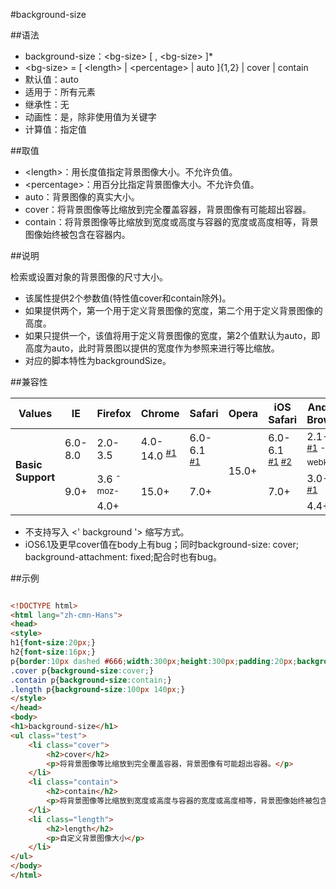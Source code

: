 #background-size

##语法

- background-size：&lt;bg-size&gt; [ , &lt;bg-size&gt; ]*
- &lt;bg-size&gt; =  [ &lt;length&gt; | &lt;percentage&gt; | auto ]{1,2} | cover | contain
- 默认值：auto
- 适用于：所有元素
- 继承性：无
- 动画性：是，除非使用值为关键字
- 计算值：指定值


##取值

- &lt;length&gt;：用长度值指定背景图像大小。不允许负值。
- &lt;percentage&gt;：用百分比指定背景图像大小。不允许负值。
- auto：背景图像的真实大小。
- cover：将背景图像等比缩放到完全覆盖容器，背景图像有可能超出容器。
- contain：将背景图像等比缩放到宽度或高度与容器的宽度或高度相等，背景图像始终被包含在容器内。


##说明

检索或设置对象的背景图像的尺寸大小。

- 该属性提供2个参数值(特性值cover和contain除外)。
- 如果提供两个，第一个用于定义背景图像的宽度，第二个用于定义背景图像的高度。
- 如果只提供一个，该值将用于定义背景图像的宽度，第2个值默认为auto，即高度为auto，此时背景图以提供的宽度作为参照来进行等比缩放。
- 对应的脚本特性为backgroundSize。


##兼容性


<table class="compatible">
<thead>
	<tr>
		<th>Values</th>
		<th>IE</th>
		<th>Firefox</th>
		<th>Chrome</th>
		<th>Safari</th>
		<th>Opera</th>
		<th>iOS Safari</th>
		<th>Android Browser</th>
		<th>Android Chrome</th>
	</tr>
</thead>
<tbody>
	<tr>
		<td rowspan="3"><strong>Basic Support</strong></td>
		<td class="unsupport">6.0-8.0</td>
		<td class="unsupport">2.0-3.5</td>
		<td class="support">4.0-14.0 <sup><a href="#support1">#1</a></sup></td>
		<td class="support">6.0-6.1 <sup><a href="#support1">#1</a></sup></td>
		<td class="support" rowspan="3">15.0+</td>
		<td class="support">6.0-6.1 <sup><a href="#support1">#1</a> <a href="#support2">#2</a></sup></td>
		<td class="support">2.1-2.3 <sup><a href="#support1">#1</a></sup> <sup class="fix">-webkit-</sup></td>
		<td class="support" rowspan="3">18.0+</td>
	</tr>
	<tr>
		<td class="support" rowspan="2">9.0+</td>
		<td class="support">3.6 <sup class="fix">-moz-</sup></td>
		<td class="support" rowspan="2">15.0+</td>
		<td class="support" rowspan="2">7.0+</td>
		<td class="support" rowspan="2">7.0+</td>
		<td class="support">3.0-4.3 <sup><a href="#support1">#1</a></sup></td>
	</tr>
	<tr>
		<td class="support">4.0+</td>
		<td class="support">4.4+</td>
	</tr>
</tbody>
</table>

- 不支持写入 &lt;' background '&gt; 缩写方式。
- iOS6.1及更早cover值在body上有bug；同时background-size: cover; background-attachment: fixed;配合时也有bug。


##示例

```html

<!DOCTYPE html>
<html lang="zh-cmn-Hans">
<head>
<style>
h1{font-size:20px;}
h2{font-size:16px;}
p{border:10px dashed #666;width:300px;height:300px;padding:20px;background:url(skin/p_103x196_1.jpg) no-repeat;}
.cover p{background-size:cover;}
.contain p{background-size:contain;}
.length p{background-size:100px 140px;}
</style>
</head>
<body>
<h1>background-size</h1>
<ul class="test">
	<li class="cover">
		<h2>cover</h2>
		<p>将背景图像等比缩放到完全覆盖容器，背景图像有可能超出容器。</p>
	</li>
	<li class="contain">
		<h2>contain</h2>
		<p>将背景图像等比缩放到宽度或高度与容器的宽度或高度相等，背景图像始终被包含在容器内。</p>
	</li>
	<li class="length">
		<h2>length</h2>
		<p>自定义背景图像大小</p>
	</li>
</ul>
</body>
</html>
```

